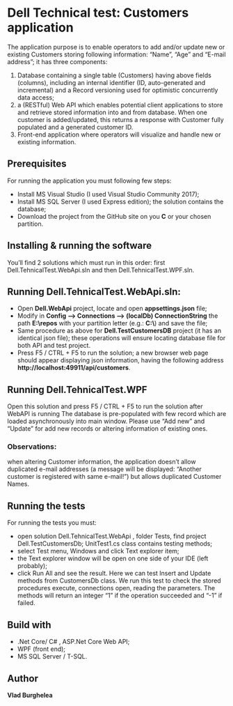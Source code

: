 # Dell Technical test: Customers application

The application purpose is to enable operators to add and/or update new or existing Customers storing following information: “Name”, “Age” and “E-mail address”; it has three components:
1. Database containing a single table (Customers) having above fields (columns), including an internal identifier (ID, auto-generated and incremental) and a Record versioning used for optimistic concurrently data access;
2. a (RESTful) Web API which enables potential client applications to store and retrieve stored information into and from database.
When one customer is added/updated, this returns a response with Customer fully populated and a generated customer ID.
3. Front-end application where operators will visualize and handle new or existing information.
## Prerequisites
For running the application you must following few steps:
-	Install MS Visual Studio (I used Visual Studio Community 2017);
-	Install MS SQL Server (I used Express edition); the solution contains the database;
-	Download the project from the GitHub site on you **C** or your chosen partition. 
## Installing & running the software
You’ll find 2 solutions which must run in this order: first Dell.TehnicalTest.WebApi.sln and then Dell.TehnicalTest.WPF.sln.
## Running Dell.TehnicalTest.WebApi.sln:
- Open **Dell.WebApi** project, locate and open **appsettings.json** file;
- Modify in **Config --> Connections --> (localDb) ConnectionString** the path **E:\\repos** with your partition letter (e.g.: **C:\\**) and save the file;
- Same procedure as above for **Dell.TestCustomersDB** project (it has an identical json file); these operations will ensure locating database file for both API and test project.
- Press F5 / CTRL + F5 to run the solution; a new browser web page should appear displaying json information, having the following address **http://localhost:49911/api/customers**.

## Running Dell.TehnicalTest.WPF
Open this solution and press F5 / CTRL + F5 to run the solution after WebAPI is running
The database is pre-populated with few record which are loaded asynchronously into main window.
Please use “Add new” and “Update” for add new records or altering information of existing ones.
### Observations: 
when altering Customer information, the application doesn’t allow duplicated e-mail addresses (a message will be displayed: “Another customer is registered with same e-mail!”) but allows duplicated Customer Names.

## Running the tests
For running the tests you must:
-	open solution Dell.TehnicalTest.WebApi , folder Tests, find project Dell.TestCustomersDb; UnitTest1.cs class contains testing methods;
-	select Test menu, Windows and click Text explorer item;
-	the Text explorer window will be open on one side of your IDE (left probably);
-	click Run All and see the result.
Here we can test Insert and Update methods from CustomersDb class. We run this test to check the stored procedures execute, connections open, reading the parameters. The methods will return an integer “1” if the operation succeeded and “-1” if failed.
## Build with
- .Net Core/ C# , ASP.Net Core Web API;
- WPF (front end);
- MS SQL Server / T-SQL.
## Author 
**Vlad Burghelea**



